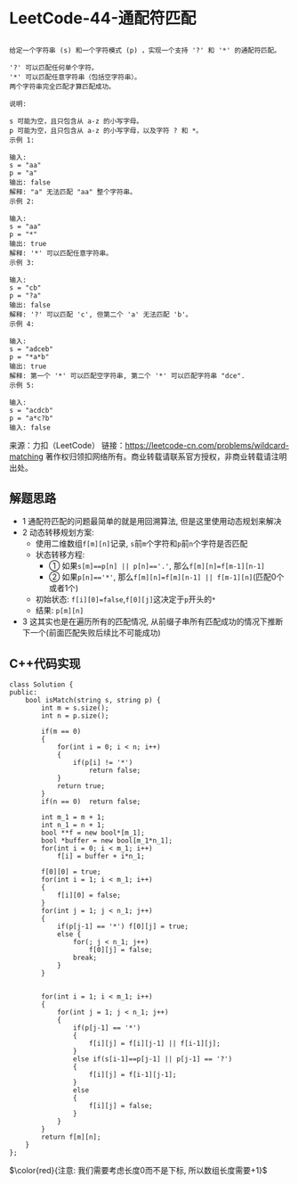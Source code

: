 # LeetCode-44-通配符匹配

## 
```
给定一个字符串 (s) 和一个字符模式 (p) ，实现一个支持 '?' 和 '*' 的通配符匹配。

'?' 可以匹配任何单个字符。
'*' 可以匹配任意字符串（包括空字符串）。
两个字符串完全匹配才算匹配成功。

说明:

s 可能为空，且只包含从 a-z 的小写字母。
p 可能为空，且只包含从 a-z 的小写字母，以及字符 ? 和 *。
示例 1:

输入:
s = "aa"
p = "a"
输出: false
解释: "a" 无法匹配 "aa" 整个字符串。
示例 2:

输入:
s = "aa"
p = "*"
输出: true
解释: '*' 可以匹配任意字符串。
示例 3:

输入:
s = "cb"
p = "?a"
输出: false
解释: '?' 可以匹配 'c', 但第二个 'a' 无法匹配 'b'。
示例 4:

输入:
s = "adceb"
p = "*a*b"
输出: true
解释: 第一个 '*' 可以匹配空字符串, 第二个 '*' 可以匹配字符串 "dce".
示例 5:

输入:
s = "acdcb"
p = "a*c?b"
输入: false
```
来源：力扣（LeetCode）
链接：https://leetcode-cn.com/problems/wildcard-matching
著作权归领扣网络所有。商业转载请联系官方授权，非商业转载请注明出处。

## 解题思路

* 1 通配符匹配的问题最简单的就是用回溯算法, 但是这里使用动态规划来解决
* 2 动态转移规划方案:
	* 使用二维数组`f[m][n]`记录, `s`前`m`个字符和`p`前`n`个字符是否匹配
	* 状态转移方程: 
		* ① 如果`s[m]==p[n] || p[n]=='.'`, 那么`f[m][n]=f[m-1][n-1]`
		* ② 如果`p[n]=='*'`, 那么`f[m][n]=f[m][n-1] || f[m-1][n]`(匹配0个或者1个)
	* 初始状态: `f[i][0]=false`,`f[0][j]`这决定于`p`开头的`*`
	* 结果: `p[m][n]`
* 3 这其实也是在遍历所有的匹配情况, 从前缀子串所有匹配成功的情况下推断下一个(前面匹配失败后续比不可能成功)

## C++代码实现
```
class Solution {
public:
    bool isMatch(string s, string p) {
        int m = s.size();
        int n = p.size();

        if(m == 0)
        {
        	for(int i = 0; i < n; i++)
        	{
        		if(p[i] != '*')
        			return false;
        	}
        	return true;
        }
        if(n == 0)	return false;

        int m_1 = m + 1;
        int n_1 = n + 1;
        bool **f = new bool*[m_1];
        bool *buffer = new bool[m_1*n_1];
        for(int i = 0; i < m_1; i++)
        	f[i] = buffer + i*n_1;

        f[0][0] = true;
        for(int i = 1; i < m_1; i++)
        {
        	f[i][0] = false;
        }
        for(int j = 1; j < n_1; j++)
        {
			if(p[j-1] == '*') f[0][j] = true;
			else {
				for(; j < n_1; j++)
					f[0][j] = false;
				break;
			}
        }


        for(int i = 1; i < m_1; i++)
        {
        	for(int j = 1; j < n_1; j++)
        	{
    			if(p[j-1] == '*')
    			{
    				f[i][j] = f[i][j-1] || f[i-1][j];
    			}
    			else if(s[i-1]==p[j-1] || p[j-1] == '?')
    			{
    				f[i][j] = f[i-1][j-1];
    			}
    			else
    			{
    				f[i][j] = false;
    			}
        	}
        }
        return f[m][n];
    }
};
```

$\color{red}{注意: 我们需要考虑长度0而不是下标, 所以数组长度需要+1}$
